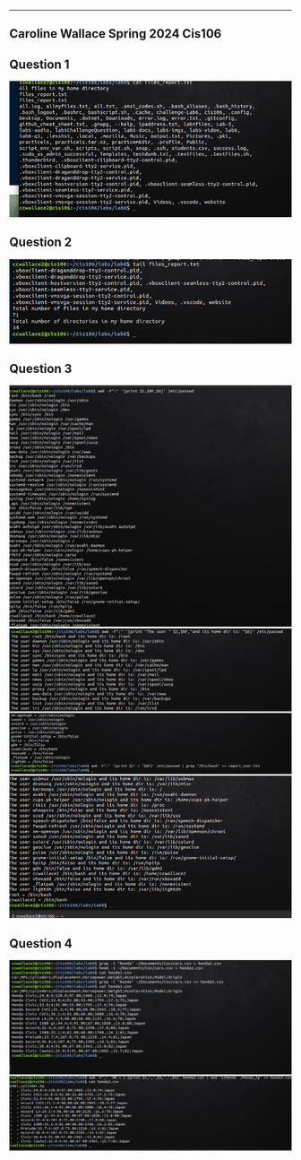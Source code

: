 ------
Caroline Wallace
Spring 2024
Cis106
------

## Question 1
![q1](lab1.png)

## Question 2
![q2](lab2.png)

## Question 3
![q3](lab31.png)
![q3](lab32.png)
![q3](lab33.png)
![q3](lab34.png)

## Question 4
![q4](lab41.png)
![q4](lab42.png)